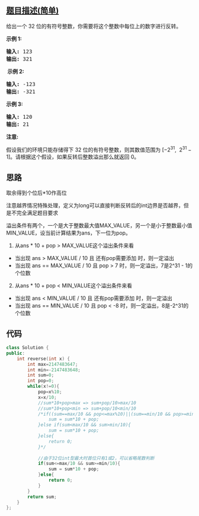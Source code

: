 ## [题目描述(简单)](https://leetcode-cn.com/problems/reverse-integer/)
<p>给出一个 32 位的有符号整数，你需要将这个整数中每位上的数字进行反转。</p>
<p><strong>示例&nbsp;1:</strong></p>
<pre><strong>输入:</strong> 123
<strong>输出:</strong> 321
</pre>
<p><strong>&nbsp;示例 2:</strong></p>
<pre><strong>输入:</strong> -123
<strong>输出:</strong> -321
</pre>
<p><strong>示例 3:</strong></p>
<pre><strong>输入:</strong> 120
<strong>输出:</strong> 21
</pre>
<p><strong>注意:</strong></p>
<p>假设我们的环境只能存储得下 32 位的有符号整数，则其数值范围为&nbsp;[−2<sup>31</sup>,&nbsp; 2<sup>31&nbsp;</sup>− 1]。请根据这个假设，如果反转后整数溢出那么就返回 0。</p>

## 思路
取余得到个位后*10作高位

注意越界情况特殊处理，定义为long可以直接判断反转后的int边界是否越界，但是不完全满足题目要求

溢出条件有两个，一个是大于整数最大值MAX_VALUE，另一个是小于整数最小值MIN_VALUE，设当前计算结果为ans，下一位为pop。

1. 从ans * 10 + pop > MAX_VALUE这个溢出条件来看
- 当出现 ans > MAX_VALUE / 10 且 还有pop需要添加 时，则一定溢出
- 当出现 ans == MAX_VALUE / 10 且 pop > 7 时，则一定溢出，7是2^31 - 1的个位数

2. 从ans * 10 + pop < MIN_VALUE这个溢出条件来看
- 当出现 ans < MIN_VALUE / 10 且 还有pop需要添加 时，则一定溢出
- 当出现 ans == MIN_VALUE / 10 且 pop < -8 时，则一定溢出，8是-2^31的个位数

## 代码
```c++
class Solution {
public:
    int reverse(int x) {
        int max=2147483647;
        int min=-2147483648;
        int sum=0;
        int pop=0;
        while(x!=0){
            pop=x%10;
            x=x/10;
            //sum*10+pop>max => sum+pop/10>max/10
            //sum*10+pop<min => sum+pop/10<min/10
            /*if((sum==max/10 && pop<=max%10)||(sum==min/10 && pop>=min%10)){
                sum = sum*10 + pop;
            }else if(sum<max/10 && sum>min/10){
                sum = sum*10 + pop;
            }else{
                return 0;
            }*/
            
            //由于32位int型最大时首位只有1或2，可以省略尾数判断
            if(sum<=max/10 && sum>=min/10){
                sum = sum*10 + pop;
            }else{
                return 0;
            }
        }
        return sum;
    }
};
```
